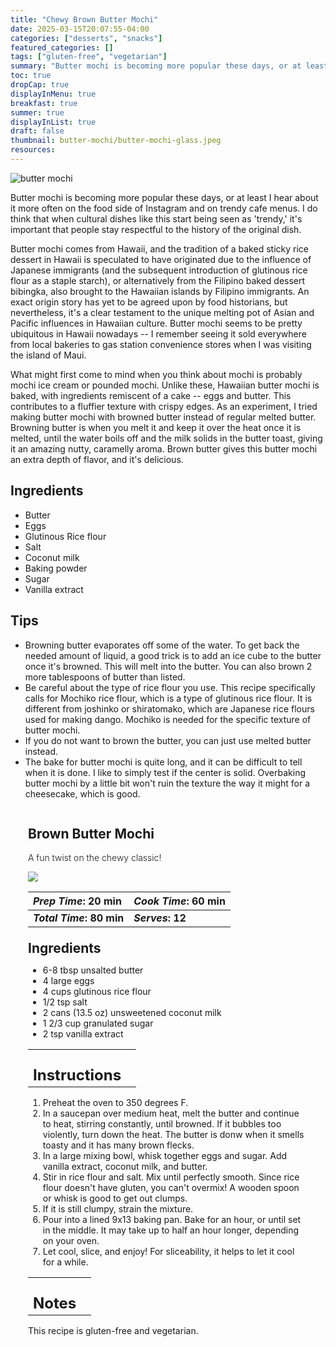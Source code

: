 ```yaml
---
title: "Chewy Brown Butter Mochi"
date: 2025-03-15T20:07:55-04:00
categories: ["desserts", "snacks"]
featured_categories: []
tags: ["gluten-free", "vegetarian"]
summary: "Butter mochi is becoming more popular these days, or at least I hear about it more often on the food side of Instagram and on trendy cafe menus. I do think that when cultural dishes like this start being seen as 'trendy,' it's important that people stay respectful to history of the original dish."
toc: true
dropCap: true
displayInMenu: true
breakfast: true
summer: true
displayInList: true
draft: false
thumbnail: butter-mochi/butter-mochi-glass.jpeg
resources:
---
```


![butter mochi](../../butter-mochi/butter-mochi-glass.jpeg)

Butter mochi is becoming more popular these days, or at least I hear about it more often on the food side of Instagram and on trendy cafe menus. I do think that when cultural dishes like this start being seen as 'trendy,' it's important that people stay respectful to the history of the original dish.

Butter mochi comes from Hawaii, and the tradition of a baked sticky rice dessert in Hawaii is speculated to have originated due to the influence of Japanese immigrants (and the subsequent introduction of glutinous rice flour as a staple starch), or alternatively from the Filipino baked dessert bibingka, also brought to the Hawaiian islands by Filipino immigrants. An exact origin story has yet to be agreed upon by food historians, but nevertheless, it's a clear testament to the unique melting pot of Asian and Pacific influences in Hawaiian culture. Butter mochi seems to be pretty ubiquitous in Hawaii nowadays -- I remember seeing it sold everywhere from local bakeries to gas station convenience stores when I was visiting the island of Maui.

What might first come to mind when you think about mochi is probably mochi ice cream or pounded mochi. Unlike these, Hawaiian butter mochi is baked, with ingredients remiscent of a cake -- eggs and butter. This contributes to a fluffier texture with crispy edges. As an experiment, I tried making butter mochi with browned butter instead of regular melted butter. Browning butter is when you melt it and keep it over the heat once it is melted, until the water boils off and the milk solids in the butter toast, giving it an amazing nutty, caramelly aroma. Brown butter gives this butter mochi an extra depth of flavor, and it's delicious.

## Ingredients

- Butter
- Eggs
- Glutinous Rice flour
- Salt
- Coconut milk
- Baking powder
- Sugar
- Vanilla extract

## Tips

- Browning butter evaporates off some of the water. To get back the needed amount of liquid, a good trick is to add an ice cube to the butter once it's browned. This will melt into the butter. You can also brown 2 more tablespoons of butter than listed.
- Be careful about the type of rice flour you use. This recipe specifically calls for Mochiko rice flour, which is a type of glutinous rice flour. It is different from joshinko or shiratomako, which are Japanese rice flours used for making dango. Mochiko is needed for the specific texture of butter mochi.
- If you do not want to brown the butter, you can just use melted butter instead.
- The bake for butter mochi is quite long, and it can be difficult to tell when it is done. I like to simply test if the center is solid. Overbaking butter mochi by a little bit won't ruin the texture the way it might for a cheesecake, which is good. 

<div class = "bg-pink-100 dark:bg-gray-700"  id = "recipe"> 
<div class = "bg-pink-100 dark:bg-gray-700"  style = "padding-left:2em; margin-top:0; margin-bottom:0;">

<div style="display:grid; align-items:start; justify-content:space-between; padding-right:2em" class="grid-cols-2 gap-2 md:gap-4 lg:gap-8 xl:gap-12"><div class = "mb-8"><h2>Brown Butter Mochi</h2><p style = "font-weight: 300;">A fun twist on the chewy classic!</p></div> <img src="../../butter-mochi/butter-mochi-aerial.jpeg" class="w-full h-auto mx-auto"> </div>

| _Prep Time_: 20 min  | _Cook Time_: 60 min  |
| :--- | :--- |
| **_Total Time_: 80 min** | **_Serves_: 12**  |

</div>
<div style="padding-left:2em; padding-right:2em; border-width:3px; margin-top:0;" class="bg-white dark:bg-gray-900 border-pink-100 dark:border-gray-700 dark:!text-white">
 <div><h2 style = "margin-top:1em; margin-bottom:0;" >Ingredients</h2></div>
 
- 6-8 tbsp unsalted butter
- 4 large eggs
- 4 cups glutinous rice flour
- 1/2 tsp salt
- 2 cans (13.5 oz) unsweetened coconut milk
- 1 2/3 cup granulated sugar
- 2 tsp vanilla extract

|   |    |
| :--- | :--- |
| <div><h2 style = "margin-top:1em; margin-bottom:0;" >Instructions</h2></div>|   |

1. Preheat the oven to 350 degrees F.
2. In a saucepan over medium heat, melt the butter and continue to heat, stirring constantly, until browned. If it bubbles too violently, turn down the heat. The butter is donw when it smells toasty and it has many brown flecks.
3. In a large mixing bowl, whisk together eggs and sugar. Add vanilla extract, coconut milk, and butter.
4. Stir in rice flour and salt. Mix until perfectly smooth. Since rice flour doesn't have gluten, you can't overmix! A wooden spoon or whisk is good to get out clumps.
5. If it is still clumpy, strain the mixture.
6. Pour into a lined 9x13 baking pan. Bake for an hour, or until set in the middle. It may take up to half an hour longer, depending on your oven.
7. Let cool, slice, and enjoy! For sliceability, it helps to let it cool for a while.

|   |    |
| :--- | :--- |
| <div><h2 style = "margin-top:1em; margin-bottom:0;" >Notes</h2></div>|   |

This recipe is gluten-free and vegetarian. 

</div>
</div>